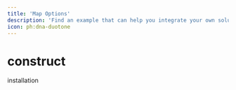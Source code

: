 ```yaml
---
title: 'Map Options'
description: 'Find an example that can help you integrate your own solution.'
icon: ph:dna-duotone
---
```



# construct

installation
